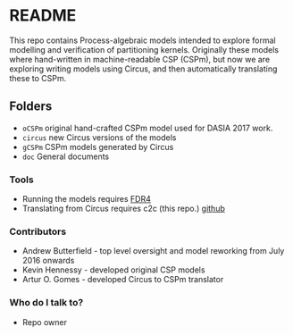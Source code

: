 # README #

This repo contains Process-algebraic models intended to explore formal modelling and verification
of partitioning kernels. Originally these models where hand-written in machine-readable CSP (CSPm),
but now we are exploring writing models using Circus, and then automatically translating these to CSPm.

## Folders ##

* `oCSPm`  original hand-crafted CSPm model used for DASIA 2017 work.
* `circus` new Circus versions of the models
* `gCSPm`  CSPm models generated by Circus
* `doc` General documents


### Tools ###

* Running the models requires [FDR4](https://www.cs.ox.ac.uk/projects/fdr/)
* Translating from Circus requires c2c (this repo.) [github](https://bitbucket.org/circusmodelcheck/jazaextended.git)

### Contributors ###

* Andrew Butterfield - top level oversight and model reworking from July 2016 onwards
* Kevin Hennessy - developed original CSP models
* Artur O. Gomes - developed Circus to CSPm translator

### Who do I talk to? ###

* Repo owner
